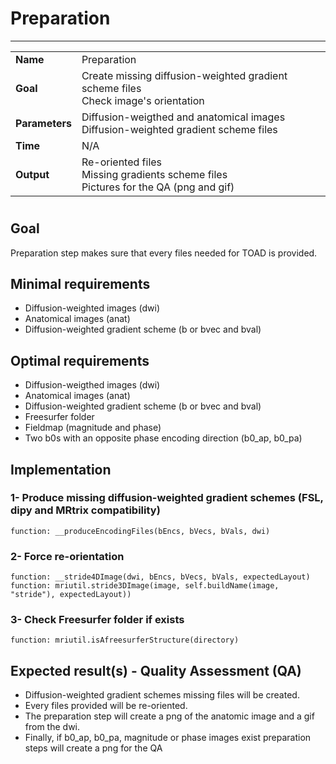 # Preparation
---

|                |                                                       |
|----------------|-------------------------------------------------------|
|**Name**        | Preparation                                           |
|**Goal**        | Create missing diffusion-weighted gradient scheme files <br> Check image's orientation|
|**Parameters**  | Diffusion-weigthed and anatomical images <br> Diffusion-weighted gradient scheme files|
|**Time**        | N/A                                                   |
|**Output**      | Re-oriented files <br> Missing gradients scheme files <br> Pictures for the QA (png and gif)|

#

## Goal

Preparation step makes sure that every files needed for TOAD is provided.

## Minimal requirements


- Diffusion-weighted images (dwi)
- Anatomical images (anat)
- Diffusion-weighted gradient scheme (b or bvec and bval)

## Optimal requirements

- Diffusion-weigthed images (dwi)
- Anatomical images (anat)
- Diffusion-weighted gradient scheme (b or bvec and bval)
- Freesurfer folder
- Fieldmap (magnitude and phase) 
- Two b0s with an opposite phase encoding direction (b0_ap, b0_pa)

## Implementation

### 1- Produce missing diffusion-weighted gradient schemes (FSL, dipy and MRtrix compatibility)

```{.python}
function: __produceEncodingFiles(bEncs, bVecs, bVals, dwi)
```

### 2- Force re-orientation

```{.python}
function: __stride4DImage(dwi, bEncs, bVecs, bVals, expectedLayout)
function: mriutil.stride3DImage(image, self.buildName(image, "stride"), expectedLayout))
```

### 3- Check Freesurfer folder if exists

```{.python}
function: mriutil.isAfreesurferStructure(directory)
```

## Expected result(s) - Quality Assessment (QA)

- Diffusion-weighted gradient schemes missing files will be created.<br>
- Every files provided will be re-oriented.<br>
- The preparation step will create a png of the anatomic image and a gif from the dwi.<br>
- Finally, if b0_ap, b0_pa, magnitude or phase images exist preparation steps will create a png for the QA
